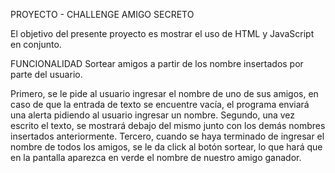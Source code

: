 PROYECTO - CHALLENGE AMIGO SECRETO

El objetivo del presente proyecto es mostrar el uso de HTML y JavaScript en conjunto.

FUNCIONALIDAD
Sortear amigos a partir de los nombre insertados por parte del usuario.

Primero, se le pide al usuario ingresar el nombre de uno de sus amigos, en caso de que la entrada de texto se encuentre vacía, el programa enviará una alerta pidiendo al usuario ingresar un nombre.
Segundo, una vez escrito el texto, se mostrará debajo del mismo junto con los demás nombres insertados anteriormente.
Tercero, cuando se haya terminado de ingresar el nombre de todos los amigos, se le da click al botón sortear, lo que hará que en la pantalla aparezca en verde el nombre de nuestro amigo ganador.
